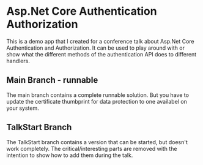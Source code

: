 # Asp.Net Core Authentication Authorization

This is a demo app that I created for a conference talk about Asp.Net Core Authentication and Authorization.
It can be used to play around with or show what the different methods of the authentication API does to
different handlers.

## Main Branch - runnable
The main branch contains a complete runnable solution. But you have to update the certificate thumbprint
for data protection to one availabel on your system.

## TalkStart Branch
The TalkStart branch contains a version that can be started, but doesn't work completely. The critical/interesting
parts are removed with the intention to show how to add them during the talk.
